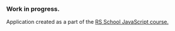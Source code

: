 ### Work in progress.

Application created as a part of the [RS School JavaScript course.](https://rs.school/react/)

